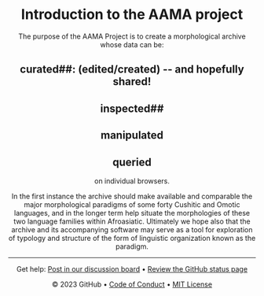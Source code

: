 <header>

<!--
  <<< Author notes: Course header >>>
  Include a 1280×640 image, course title in sentence case, and a concise description in emphasis.
  In your repository settings: enable template repository, add your 1280×640 social image, auto delete head branches.
  Add your open source license, GitHub uses MIT license.
-->
# Introduction to the AAMA project

The purpose of the AAMA Project is to create a morphological archive whose data can be:

## curated##: (edited/created) -- and hopefully shared!
## inspected##
## manipulated
## queried
on individual browsers.

In the first instance the archive should make available and comparable the major morphological paradigms of some forty Cushitic and Omotic languages, and in the longer term help situate the morphologies of these two language families within Afroasiatic. Ultimately we hope also that the archive and its accompanying software may serve as a tool for exploration of typology and structure of the form of linguistic organization known as the paradigm. 

<footer>

<!--
  <<< Author notes: Footer >>>
  Add a link to get support, GitHub status page, code of conduct, license link.
-->

---

Get help: [Post in our discussion board](https://github.com/orgs/skills/discussions/categories/introduction-to-github) &bull; [Review the GitHub status page](https://www.githubstatus.com/)

&copy; 2023 GitHub &bull; [Code of Conduct](https://www.contributor-covenant.org/version/2/1/code_of_conduct/code_of_conduct.md) &bull; [MIT License](https://gh.io/mit)

</footer>
